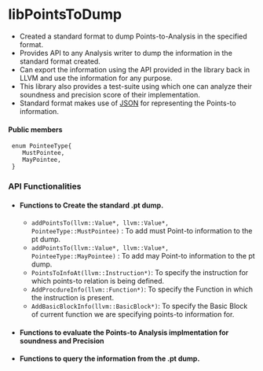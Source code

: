 # libPointsToDump

- Created a standard format to dump Points-to-Analysis in the specified format.
- Provides API to any Analysis writer to dump the information in the standard format created.
- Can export the information using the API provided in the library back in LLVM and use the information for any purpose.
- This library also provides a test-suite using which one can analyze their soundness and precision score of their implementation.
- Standard format makes use of [JSON](https://www.json.org/json-en.html) for representing the Points-to information.

#### Public members

```
 enum PointeeType{
    MustPointee,
    MayPointee,
 }  
```
### API Functionalities
* #### Functions to Create the standard .pt dump.
     - `addPointsTo(llvm::Value*, llvm::Value*, PointeeType::MustPointee)` : To add must Point-to information to the pt dump.
     - `addPointsTo(llvm::Value*, llvm::Value*, PointeeType::MayPointee)` : To add may Point-to information to the pt dump.
     - `PointsToInfoAt(llvm::Instruction*)`: To specify the instruction for which points-to relation is being defined.
     - `AddProcdureInfo(llvm::Function*)`: To specify the Function in which the instruction is present.
     - `AddBasicBlockInfo(llvm::BasicBlock*)`: To specify the Basic Block of current function we are specifying points-to information for.

- #### Functions to evaluate the Points-to Analysis implmentation for soundness and Precision

- #### Functions to query the information from the .pt dump.
